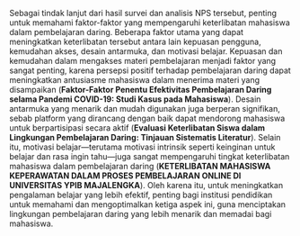 Sebagai tindak lanjut dari hasil survei dan analisis NPS tersebut, penting untuk memahami faktor-faktor yang mempengaruhi keterlibatan mahasiswa dalam pembelajaran daring. Beberapa faktor utama yang dapat meningkatkan keterlibatan tersebut antara lain kepuasan pengguna, kemudahan akses, desain antarmuka, dan motivasi belajar. Kepuasan dan kemudahan dalam mengakses materi pembelajaran menjadi faktor yang sangat penting, karena persepsi positif terhadap pembelajaran daring dapat meningkatkan antusiasme mahasiswa dalam menerima materi yang disampaikan (**Faktor-Faktor Penentu Efektivitas Pembelajaran Daring selama Pandemi COVID-19: Studi Kasus pada Mahasiswa**). Desain antarmuka yang menarik dan mudah digunakan juga berperan signifikan, sebab platform yang dirancang dengan baik dapat mendorong mahasiswa untuk berpartisipasi secara aktif (**Evaluasi Keterlibatan Siswa dalam Lingkungan Pembelajaran Daring: Tinjauan Sistematis Literatur**). Selain itu, motivasi belajar—terutama motivasi intrinsik seperti keinginan untuk belajar dan rasa ingin tahu—juga sangat mempengaruhi tingkat keterlibatan mahasiswa dalam pembelajaran daring (**KETERLIBATAN MAHASISWA KEPERAWATAN DALAM PROSES PEMBELAJARAN ONLINE DI UNIVERSITAS YPIB MAJALENGKA**). Oleh karena itu, untuk meningkatkan pengalaman belajar yang lebih efektif, penting bagi institusi pendidikan untuk memahami dan mengoptimalkan ketiga aspek ini, guna menciptakan lingkungan pembelajaran daring yang lebih menarik dan memadai bagi mahasiswa.